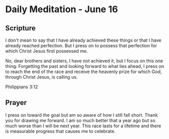 # Daily Meditation - June 16

## Scripture

I  don't mean to say that I have already achieved these things or that I 
have already reached perfection. But I press on to possess that  perfection for
which Christ Jesus first possessed me. 

No, dear brothers and sisters, I have not achieved it, but I focus on this one
thing: Forgetting the past and looking forward to what lies ahead, I press on to
reach the end of the race and receive the heavenly prize for which God, through
Christ Jesus, is calling us.

Philippians 3:12


## Prayer

I press on toward the goal but am so aware of how I still fall short.
Thank you for drawing me forward. I am so much better that a year ago but
so much worse than I will be next year.  This race lasts for a lifetime and
there is measurable progress that causes me to celebrate.


